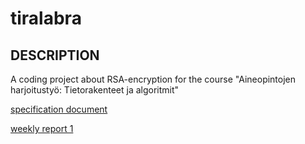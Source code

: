 # tiralabra
## DESCRIPTION
A coding project about RSA-encryption for the course "Aineopintojen harjoitustyö: Tietorakenteet ja algoritmit"

[specification document](https://github.com/Sangsami/tiralabra/blob/main/documents/specification%20document.md)

[weekly report 1](https://github.com/Sangsami/tiralabra/blob/main/documents/weekly%20report%201.md)
